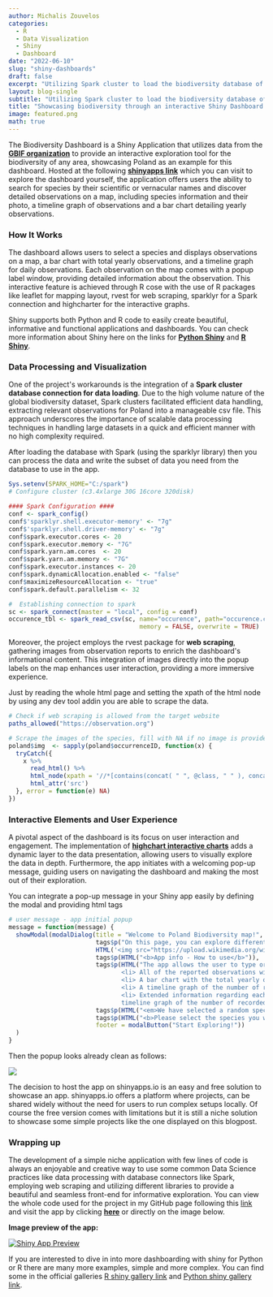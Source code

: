 ```yaml
---
author: Michalis Zouvelos
categories:
  - R
  - Data Visualization
  - Shiny
  - Dashboard
date: "2022-06-10"
slug: "shiny-dashboards"
draft: false
excerpt: "Utilizing Spark cluster to load the biodiversity database of GBIF and using web scrapping to directly import the animal pictures with javascript. Wrapped in a Shiny Dashboard template."
layout: blog-single
subtitle: "Utilizing Spark cluster to load the biodiversity database of GBIF and using web scrapping to directly import the animal pictures with javascript. Wrapped in a Shiny Dashboard template."
title: "Showcasing biodiversity through an interactive Shiny Dashboard app" 
image: featured.png
math: true
---
```


The Biodiversity Dashboard is a Shiny Application that utilizes data from the **[GBIF organization](https://www.gbif.org/what-is-gbif)** to provide an interactive exploration tool for the biodiversity of any area, showcasing Poland as an example for this dashboard. Hosted at the following **[shinyapps link](https://michalis-zouvelos.shinyapps.io/Poland_Biodiversity/)** which you can visit to explore the dashboard yourself, the application offers users the ability to search for species by their scientific or vernacular names and discover detailed observations on a map, including species information and their photo, a timeline graph of observations and a bar chart detailing yearly observations.

### How It Works

The dashboard allows users to select a species and displays observations on a map, a bar chart with total yearly observations, and a timeline graph for daily observations. Each observation on the map comes with a popup label window, providing detailed information about the observation. This interactive feature is achieved through R cose with the use of R packages like leaflet for mapping layout, rvest for web scraping, sparklyr for a Spark connection and highcharter for the interactive graphs.

Shiny supports both Python and R code to easily create beautiful, informative and functional applications and dashboards. You can check more information about Shiny here on the links for **[Python Shiny](https://shiny.posit.co/py/)** and **[R Shiny](https://www.rstudio.com/products/shiny/)**.

### Data Processing and Visualization

One of the project's workarounds is the integration of a **Spark cluster database connection for data loading**. Due to the high volume nature of the global biodiversity dataset, Spark clusters facilitated efficient data handling, extracting relevant observations for Poland into a manageable csv file. This approach underscores the importance of scalable data processing techniques in handling large datasets in a quick and efficient manner with no high complexity required.

After loading the database with Spark (using the sparklyr library) then you can process the data and write the subset of data you need from the database to use in the app.

```r
Sys.setenv(SPARK_HOME="C:/spark")
# Configure cluster (c3.4xlarge 30G 16core 320disk)

#### Spark Configuration ####
conf <- spark_config()
conf$'sparklyr.shell.executor-memory' <- "7g"
conf$'sparklyr.shell.driver-memory' <- "7g"
conf$spark.executor.cores <- 20
conf$spark.executor.memory <- "7G"
conf$spark.yarn.am.cores  <- 20
conf$spark.yarn.am.memory <- "7G"
conf$spark.executor.instances <- 20
conf$spark.dynamicAllocation.enabled <- "false"
conf$maximizeResourceAllocation <- "true"
conf$spark.default.parallelism <- 32

#  Establishing connection to spark
sc <- spark_connect(master = "local", config = conf)   
occurence_tbl <- spark_read_csv(sc, name="occurence", path="occurence.csv", header = TRUE, 
                                    memory = FALSE, overwrite = TRUE) 
```

Moreover, the project employs the rvest package for **web scraping**, gathering images from observation reports to enrich the dashboard's informational content. This integration of images directly into the popup labels on the map enhances user interaction, providing a more immersive experience.

Just by reading the whole html page and setting the xpath of the html node by using any dev tool addin you are able to scrape the data.
```r
# Check if web scraping is allowed from the target website
paths_allowed("https://observation.org")

# Scrape the images of the species, fill with NA if no image is provided on the observation
poland$img  <- sapply(poland$occurrenceID, function(x) {
  tryCatch({
    x %>%
      read_html() %>% 
      html_node(xpath = '//*[contains(concat( " ", @class, " " ), concat( " ", "app-ratio-box-image", " " ))]') %>%
      html_attr('src')
  }, error = function(e) NA)
})
```

### Interactive Elements and User Experience

A pivotal aspect of the dashboard is its focus on user interaction and engagement. The implementation of **[highchart interactive charts](https://www.highcharts.com/blog/tutorials/highcharts-for-r-users/)** adds a dynamic layer to the data presentation, allowing users to visually explore the data in depth. Furthermore, the app initiates with a welcoming pop-up message, guiding users on navigating the dashboard and making the most out of their exploration.

You can integrate a pop-up message in your Shiny app easily by defining the modal and providing html tags     
```r
# user message - app initial popup
message = function(message) {
  showModal(modalDialog(title = "Welcome to Poland Biodiversity map!",                                      # Opening message
                        tags$p("On this page, you can explore different species that exist in Poland."),
                        HTML('<img src="https://upload.wikimedia.org/wikipedia/commons/1/1e/GBIF-2015-full-stacked.png">'),
                        tags$p(HTML("<b>App info - How to use</b>")),
                        tags$p(HTML("The app allows the user to type or select a species by their name (either scientific or vernacular) and displays: <br>
                               <li> All of the reported observations with their location on the map</li>
                               <li> A bar chart with the total yearly observations of the selected species</li>
                               <li> A timeline graph of the number of recorded observations for each day they occured, with the exact date of the observations</li>
                               <li> Extended information regarding each observation with a popup label window when the user selects one of the pinned observations on the map
                               timeline graph of the number of recorded observations for each day they occurred, displaying the exact date of the observations.</li>")),
                        tags$p(HTML("<em>We have selected a random species for you to get you started.</em>")),
                        tags$p(HTML("<b>Please select the species you want to explore by using the filter on the left side of your screen!</b>")),
                        footer = modalButton("Start Exploring!"))
  )
}
```

Then the popup looks already clean as follows:

<img src="/img/2022-06-10-shiny-biodiversity-poland/popup_window.png" loading="lazy">

The decision to host the app on shinyapps.io is an easy and free solution to showcase an app. shinyapps.io offers a platform where projects, can be shared widely without the need for users to run complex setups locally. Of course the free version comes with limitations but it is still a niche solution to showcase some simple projects like the one displayed on this blogpost.

### Wrapping up

The development of a simple niche application with few lines of code is always an enjoyable and creative way to use some common Data Science practices like data processing with database connectors like Spark, employing web scraping and utilizing different libraries to provide a beautiful and seamless front-end for informative exploration. You can view the whole code used for the project in my GitHub page following this [link](https://github.com/mzouvelos/Biodiversity_Shiny_Application/tree/main) and visit the app by clicking **[here](https://michalis-zouvelos.shinyapps.io/Poland_Biodiversity/)** or directly on the image below.

**Image preview of the app:**

<a href="https://michalis-zouvelos.shinyapps.io/Poland_Biodiversity/" target="_blank" rel="noopener noreferrer">
    <img src="/img/2022-06-10-shiny-biodiversity-poland/preview.png" alt="Shiny App Preview" loading="lazy">
</a>

If you are interested to dive in into more dashboarding with shiny for Python or R there are many more examples, simple and more complex. You can find some in the official galleries [R shiny gallery link](https://shiny.posit.co/r/gallery/) and [Python shiny gallery link](https://shiny.posit.co/py/gallery/).
